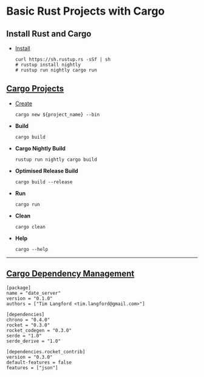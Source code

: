 # Basic Rust Projects with Cargo

## Install Rust and Cargo
* [Install](https://www.rust-lang.org/en-US/install.html)
  ```
  curl https://sh.rustup.rs -sSf | sh
  # rustup install nightly
  # rustup run nightly cargo run
  ```

## [Cargo Projects](https://doc.rust-lang.org/cargo/index.html)
* [Create](https://doc.rust-lang.org/cargo/guide/creating-a-new-project.html)
  ```
  cargo new ${project_name} --bin
  ```
* __Build__
  ```
  cargo build
  ```
* __Cargo Nightly Build__
  ```
  rustup run nightly cargo build
  ```
* __Optimised Release Build__
  ```
  cargo build --release
  ```
* __Run__
  ```
  cargo run
  ```
* __Clean__
  ```
  cargo clean
  ```
* __Help__
  ```
  cargo --help
  ```
---

## [Cargo Dependency Management](https://doc.rust-lang.org/cargo/guide/dependencies.html)

  ```
  [package]
  name = "date_server"
  version = "0.1.0"
  authors = ["Tim Langford <tim.langford@gmail.com>"]

  [dependencies]
  chrono = "0.4.0"
  rocket = "0.3.0"
  rocket_codegen = "0.3.0"
  serde = "1.0"
  serde_derive = "1.0"

  [dependencies.rocket_contrib]
  version = "0.3.0"
  default-features = false
  features = ["json"]
  ```

